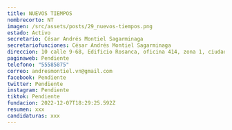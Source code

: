 ```yaml
---
title: NUEVOS TIEMPOS
nombrecorto: NT
imagen: /src/assets/posts/29_nuevos-tiempos.png
estado: Activo
secretario: César Andrés Montiel Sagarminaga
secretariofunciones: César Andrés Montiel Sagarminaga
direccion: 10 calle 9-68, Edificio Rosanca, oficina 414, zona 1, ciudad de Guatemala
paginaweb: Pendiente
telefono: "55585875"
correo: andresmontiel.vn@gmail.com
facebook: Pendiente
twitter: Pendiente
instagram: Pendiente
tiktok: Pendiente
fundacion: 2022-12-07T18:29:25.592Z
resumen: xxx
candidaturas: xxx
---
```

